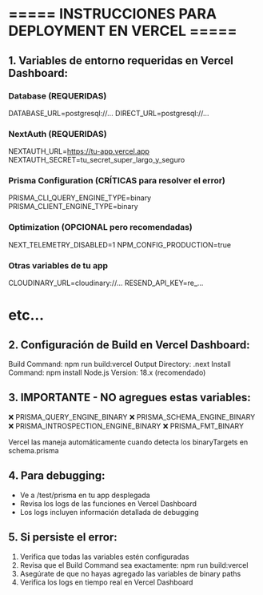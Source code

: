 # ===== INSTRUCCIONES PARA DEPLOYMENT EN VERCEL =====

## 1. Variables de entorno requeridas en Vercel Dashboard:

### Database (REQUERIDAS)
DATABASE_URL=postgresql://...
DIRECT_URL=postgresql://...

### NextAuth (REQUERIDAS)
NEXTAUTH_URL=https://tu-app.vercel.app
NEXTAUTH_SECRET=tu_secret_super_largo_y_seguro

### Prisma Configuration (CRÍTICAS para resolver el error)
PRISMA_CLI_QUERY_ENGINE_TYPE=binary
PRISMA_CLIENT_ENGINE_TYPE=binary

### Optimization (OPCIONAL pero recomendadas)
NEXT_TELEMETRY_DISABLED=1
NPM_CONFIG_PRODUCTION=true

### Otras variables de tu app
CLOUDINARY_URL=cloudinary://...
RESEND_API_KEY=re_...
# etc...

## 2. Configuración de Build en Vercel Dashboard:

Build Command: npm run build:vercel
Output Directory: .next
Install Command: npm install
Node.js Version: 18.x (recomendado)

## 3. IMPORTANTE - NO agregues estas variables:
❌ PRISMA_QUERY_ENGINE_BINARY
❌ PRISMA_SCHEMA_ENGINE_BINARY
❌ PRISMA_INTROSPECTION_ENGINE_BINARY
❌ PRISMA_FMT_BINARY

Vercel las maneja automáticamente cuando detecta los binaryTargets en schema.prisma

## 4. Para debugging:
- Ve a /test/prisma en tu app desplegada
- Revisa los logs de las funciones en Vercel Dashboard
- Los logs incluyen información detallada de debugging

## 5. Si persiste el error:
1. Verifica que todas las variables estén configuradas
2. Revisa que el Build Command sea exactamente: npm run build:vercel
3. Asegúrate de que no hayas agregado las variables de binary paths
4. Verifica los logs en tiempo real en Vercel Dashboard
